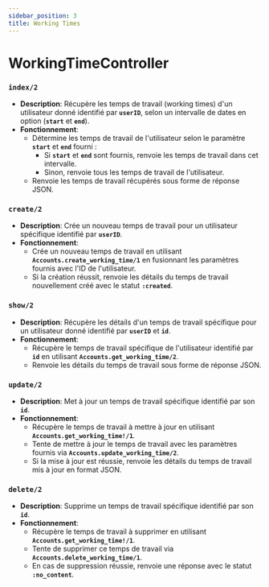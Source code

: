 ```yaml
---
sidebar_position: 3
title: Working Times
---
```


# WorkingTimeController

### **`index/2`**

- **Description**: Récupère les temps de travail (working times) d'un utilisateur donné identifié par **`userID`**, selon un intervalle de dates en option (**`start`** et **`end`**).
- **Fonctionnement**:
    - Détermine les temps de travail de l'utilisateur selon le paramètre **`start`** et **`end`** fourni :
        - Si **`start`** et **`end`** sont fournis, renvoie les temps de travail dans cet intervalle.
        - Sinon, renvoie tous les temps de travail de l'utilisateur.
    - Renvoie les temps de travail récupérés sous forme de réponse JSON.

### **`create/2`**

- **Description**: Crée un nouveau temps de travail pour un utilisateur spécifique identifié par **`userID`**.
- **Fonctionnement**:
    - Crée un nouveau temps de travail en utilisant **`Accounts.create_working_time/1`** en fusionnant les paramètres fournis avec l'ID de l'utilisateur.
    - Si la création réussit, renvoie les détails du temps de travail nouvellement créé avec le statut **`:created`**.

### **`show/2`**

- **Description**: Récupère les détails d'un temps de travail spécifique pour un utilisateur donné identifié par **`userID`** et **`id`**.
- **Fonctionnement**:
    - Récupère le temps de travail spécifique de l'utilisateur identifié par **`id`** en utilisant **`Accounts.get_working_time/2`**.
    - Renvoie les détails du temps de travail sous forme de réponse JSON.

### **`update/2`**

- **Description**: Met à jour un temps de travail spécifique identifié par son **`id`**.
- **Fonctionnement**:
    - Récupère le temps de travail à mettre à jour en utilisant **`Accounts.get_working_time!/1`**.
    - Tente de mettre à jour le temps de travail avec les paramètres fournis via **`Accounts.update_working_time/2`**.
    - Si la mise à jour est réussie, renvoie les détails du temps de travail mis à jour en format JSON.

### **`delete/2`**

- **Description**: Supprime un temps de travail spécifique identifié par son **`id`**.
- **Fonctionnement**:
    - Récupère le temps de travail à supprimer en utilisant **`Accounts.get_working_time!/1`**.
    - Tente de supprimer ce temps de travail via **`Accounts.delete_working_time/1`**.
    - En cas de suppression réussie, renvoie une réponse avec le statut **`:no_content`**.